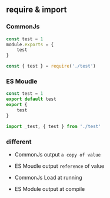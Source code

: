 ## require & import

### CommonJs

```JavaScript
const test = 1
module.exports = {
    test
}
```

```JavaScript
const { test } = require('./test')
```

### ES Moudle

```JavaScript
const test = 1
export default test
export {
    test
}
```

```JavaScript
import _test, { test } from './test'
```

### different

* CommonJs output `a copy of value`
* ES Moudle output `reference` of value

* CommonJs Load at running
* ES Module output at compile
